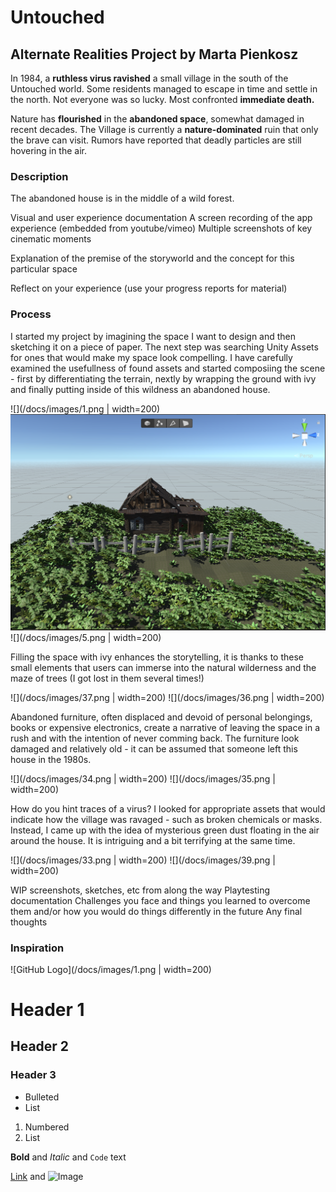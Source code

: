 # Untouched
## Alternate Realities Project by Marta Pienkosz

In 1984, a **ruthless virus ravished** a small village in the south of the Untouched world. Some residents managed to escape in time and settle in the north. Not everyone was so lucky. Most confronted **immediate death.**

Nature has **flourished** in the **abandoned space**, somewhat damaged in recent decades. The Village is currently a **nature-dominated** ruin that only the brave can visit. Rumors have reported that deadly particles are still hovering in the air.

### Description

The abandoned house is in the middle
of a wild forest.

Visual and user experience documentation
A screen recording of the app experience (embedded from youtube/vimeo)
Multiple screenshots of key cinematic moments

Explanation of the premise of the storyworld and the concept for this particular space


Reflect on your experience (use your progress reports for material)
### Process

I started my project by imagining the space I want to design and then sketching it on a piece of paper. The next step was searching Unity Assets for ones that would make my space look compelling. I have carefully examined the usefullness of found assets and started composiing the scene - first by differentiating the terrain, nextly by wrapping the ground with ivy and finally putting inside of this wildness an abandoned house.

![](/docs/images/1.png | width=200)
![](/docs/images/4.png)
![](/docs/images/5.png | width=200)

Filling the space with ivy enhances the storytelling, it is thanks to these small elements that users can immerse into the natural wilderness and the maze of trees (I got lost in them several times!)

![](/docs/images/37.png | width=200) ![](/docs/images/36.png | width=200) 

Abandoned furniture, often displaced and devoid of personal belongings, books or expensive electronics, create a narrative of leaving the space in a rush and with the intention of never comming back. The furniture look damaged and relatively old - it can be assumed that someone left this house in the 1980s.

![](/docs/images/34.png | width=200) ![](/docs/images/35.png | width=200) 


How do you hint traces of a virus? I looked for appropriate assets that would indicate how the village was ravaged - such as broken chemicals or masks. Instead, I came up with the idea of mysterious green dust floating in the air around the house. It is intriguing and a bit terrifying at the same time.

![](/docs/images/33.png | width=200) ![](/docs/images/39.png | width=200)

WIP screenshots, sketches, etc from along the way
Playtesting documentation
Challenges you face and things you learned to overcome them and/or how you would do things differently in the future
Any final thoughts


### Inspiration



![GitHub Logo](/docs/images/1.png | width=200)


# Header 1
## Header 2
### Header 3

- Bulleted
- List

1. Numbered
2. List

**Bold** and _Italic_ and `Code` text

[Link](url) and ![Image](src)
```
